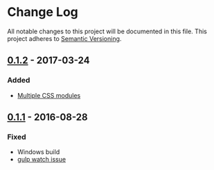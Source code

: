 # Change Log
All notable changes to this project will be documented in this file.
This project adheres to [Semantic Versioning](http://semver.org/).

## [0.1.2] - 2017-03-24
### Added
- [Multiple CSS modules](https://github.com/posthtml/posthtml-css-modules/pull/8)


## [0.1.1] - 2016-08-28
### Fixed
- Windows build
- [gulp watch issue](https://github.com/posthtml/posthtml-css-modules/pull/5)



[0.1.2]: https://github.com/posthtml/posthtml-css-modules/compare/0.1.1...0.1.2
[0.1.1]: https://github.com/posthtml/posthtml-css-modules/compare/0.1.0...0.1.1
